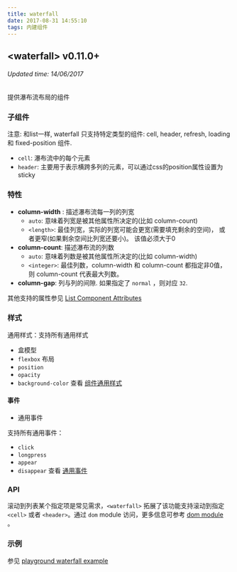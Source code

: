 ```yaml
---
title: waterfall
date: 2017-08-31 14:55:10
tags: 内建组件
---
```


## &#60;waterfall&#62; v0.11.0+
###### Updated time: 14/06/2017

提供瀑布流布局的组件

### 子组件
注意: 和list一样, waterfall 只支持特定类型的组件: cell, header, refresh, loading 和 fixed-position 组件.

* `cell`: 瀑布流中的每个元素
* `header`: 主要用于表示横跨多列的元素，可以通过css的position属性设置为sticky

### 特性
* **column-width** : 描述瀑布流每一列的列宽
  * `auto`: 意味着列宽是被其他属性所决定的(比如 column-count)
  * `<length>`: 最佳列宽，实际的列宽可能会更宽(需要填充剩余的空间)， 或者更窄(如果剩余空间比列宽还要小)。 该值必须大于0
* **column-count**: 描述瀑布流的列数
  * `auto`: 意味着列数是被其他属性所决定的(比如 column-width)
  * `<integer>`: 最佳列数，column-width 和 column-count 都指定非0值， 则 column-count 代表最大列数。
* **column-gap**: 列与列的间隙. 如果指定了 `normal` ，则对应 `32`.

其他支持的属性参见 [List Component Attributes](http://weex.apache.org/cn/references/components/list.html)

### 样式
通用样式：支持所有通用样式

* 盒模型
* `flexbox` 布局
* `position`
* `opacity`
* `background-color`
查看 [组件通用样式](/2017/08/24/Common-Style)

#### 事件

* 通用事件

支持所有通用事件：

  * `click`
  * `longpress`
  * `appear`
  * `disappear`
  查看 [通用事件](/2017/09/02/commonEvent)

### API
滚动到列表某个指定项是常见需求，`<waterfall>` 拓展了该功能支持滚动到指定 `<cell>` 或者 `<header>`。通过 `dom` module 访问，更多信息可参考 [dom module](http://weex.apache.org/cn/references/modules/dom.html) 。

### 示例
参见 [playground waterfall example](http://dotwe.org/vue/7a9195643e9e8da352b0d879cdbe68c0)